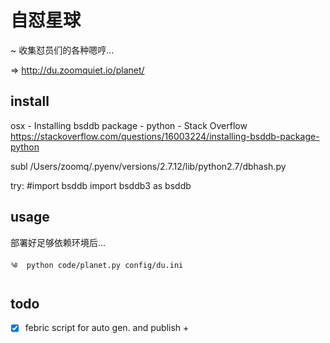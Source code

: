 # 自怼星球
~ 收集怼员们的各种嗯哼...

=> http://du.zoomquiet.io/planet/

## install

osx - Installing bsddb package - python - Stack Overflow https://stackoverflow.com/questions/16003224/installing-bsddb-package-python

subl /Users/zoomq/.pyenv/versions/2.7.12/lib/python2.7/dbhash.py

try:
    #import bsddb
    import bsddb3 as bsddb


## usage

部署好足够依赖环境后...

    ༄  python code/planet.py config/du.ini


## todo

- [x] febric script for auto gen. and publish
    + 